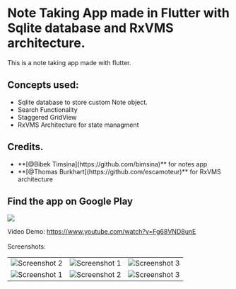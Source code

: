 # Note Taking App made in Flutter with Sqlite database and RxVMS architecture.

This is a note taking app made with flutter.<br>

## Concepts used:

<ul>
<li>Sqlite database to store custom Note object.</li>
<li>Search Functionality</li>
<li>Staggered GridView</li>
<li>RxVMS Architecture for state managment</li>
</ul>

## Credits.

<ul>
<li>**[@Bibek Timsina](https://github.com/bimsina)** for notes app</li>
<li>**[@Thomas Burkhart](https://github.com/escamoteur)** for RxVMS architecture</li>
</ul>

## Find the app on Google Play

<a href ="https://play.google.com/store/apps/details?id=com.bimsina.notes_app"><img src ="https://play.google.com/intl/en/badges/images/generic/en_badge_web_generic.png"></a>

Video Demo: https://www.youtube.com/watch?v=Fg68VND8unE <br><br>
Screenshots:<br>

<table style={border:"none"}><tr>
<td><img src="https://user-images.githubusercontent.com/29589003/57538958-2ae63100-7369-11e9-9efc-102497249cdd.png" alt="Screenshot 2"/></td>
<td><img src="https://user-images.githubusercontent.com/29589003/57538952-29b50400-7369-11e9-9b42-6a5770cb18e6.png" alt="Screenshot 1"/></td>
<td><img src="https://user-images.githubusercontent.com/29589003/57538950-29b50400-7369-11e9-990f-1d2fb7a9d1a0.png" alt="Screenshot 3"/></td>

</tr>
<tr>
<td><img src="https://user-images.githubusercontent.com/29589003/57538957-2ae63100-7369-11e9-8506-1cd7decf1815.png" alt="Screenshot 1"/></td>

<td><img src="https://user-images.githubusercontent.com/29589003/57538953-2a4d9a80-7369-11e9-9249-6020ae6eb949.png" alt="Screenshot 2"/></td>
<td><img src="https://user-images.githubusercontent.com/29589003/57538954-2a4d9a80-7369-11e9-8b25-3f2027a422b8.png" alt="Screenshot 3"/></td>

</tr>

</table>
